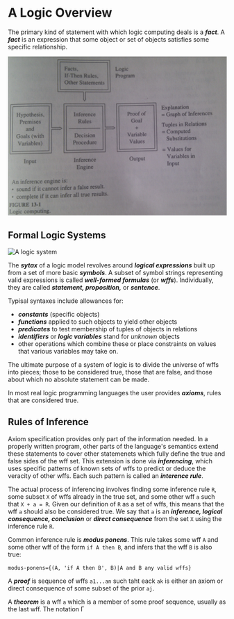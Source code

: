 # A Logic Overview #

The primary kind of statement with which logic computing deals is a ***fact***.
A ***fact*** is an expression that some object or set of objects satisfies some
specific relationship.

![Logic computing](figures/13_01_logic_computing.jpg)

## Formal Logic Systems ##

![A logic system](fingures/13_5_logic_system.jpg)

The ***sytax*** of a logic model revolves around ***logical expressions***
built up from a set of more basic ***symbols***. A subset of symbol strings
representing valid expressions is called ***well-formed formulas*** (or
***wffs***). Individually, they are called ***statement, proposition,*** or
***sentence***.

Typisal syntaxes include allowances for:

* ***constants*** (specific objects)
* ***functions*** applied to such objects to yield other objects
* ***predicates*** to test membership of tuples of objects in relations
* ***identifiers*** or ***logic variables*** stand for *unknown* objects
* other operations which combine these or place constraints on values that
  various variables may take on.

The ultimate purpose of a system of logic is to divide the universe of wffs
into pieces; those to be considered true, those that are false, and those about
which no absolute statement can be made.

In most real logic programming languages the user provides ***axioms***, rules
that are considered true. 

## Rules of Inference ##

Axiom specification provides only part of the information needed. In a properly
written program, other parts of the language's semantics extend these
statements to cover other statemenets which fully define the true and false
sides of the wff set. This extension is done via ***inferencing***, which uses
specific patterns of known sets of wffs to predict or deduce the veracity of
other wffs. Each such pattern is called an ***interence rule***. 

The actual process of inferencing involves finding some inference rule `R`,
some subset `X` of wffs already in the true set, and some other wff `a`
such that `X + a = R`. Given our definition of `R` as a set of wffs, this means
that the wff `a` should also be considered true. We say that `a` is an
***inference, logical consequence, conclusion*** or ***direct consequence***
from the set `X` using the inference rule `R`. 

Common inference rule is ***modus ponens***. This rule takes some wff `A` and
some other wff of the form `if A then B`, and infers that the wff `B` is also
true:

	modus-ponens={(A, 'if A then B', B)|A and B any valid wffs}

A ***proof*** is sequence of wffs `a1...an` such taht eack `ak` is either an
axiom or direct consequence of some subset of the prior `aj`.

A ***theorem*** is a wff `a` which is a member of some proof sequence, usually
as the last wff. The notation Γ 
